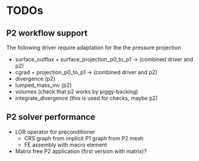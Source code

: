 # TODOs

## P2 workflow support

The following driver require adaptation for the the pressure projection

- surface_outflux + surface_projection_p0_to_p1 -> (combined driver and p2)
- cgrad + projection_p0_to_p1 -> (combined driver and p2)
- divergence (p2)
- lumped_mass_inv (p2)
- volumes (check that p2 works by piggy-backing)
- integrate_divergence (this is used for checks, maybe p2)

## P2 solver performance

- LOR operator for preconditioner 
	- CRS graph from implicit P1 graph from P2 mesh
	- FE assembly with macro element
- Matrix free P2 application (first version with matrix)?